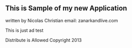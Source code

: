 This is Sample of my new Application
--------------------------------------------
written by Nicolas Christian
email: zanarkandlive.com

This is just ad test

Distribute is Allowed
Copyright 2013 